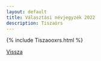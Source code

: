 ```yaml
---
layout: default
title: Választási névjegyzék 2022
description: Tiszaörs
---
```


{% include Tiszaooxrs.html %}

[Vissza](./)